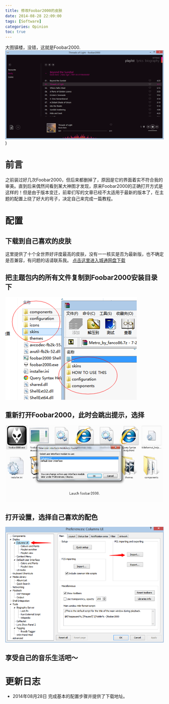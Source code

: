 ```yaml
---
title: 修改Foobar2000的皮肤
date: 2014-08-28 22:09:00
tags: [Software]
categories: Opinion
toc: true
---
```

大图镇楼，没错，这就是Foobar2000.
![Foobar2000主界面](/imgs/opinion/foobar-main.png)
)

# 前言
之前装过好几次Foobar2000，但后来都删掉了，原因是它的界面着实不符合我的审美。直到后来偶然间看到某大神图才发现，原来Foobar2000的正确打开方式是这样的！但是由于版本变迁，前辈们写的文章已经不太适用于最新的版本了，在主题的配置上绕了好大的弯子，决定自己来完成一篇教程。

<!-- more -->

# 配置
## 下载到自己喜欢的皮肤
这里提供了十个全世界好评度最高的皮肤，没有一一核实是否为最新版，也不确定是否兼容，有问题的话请联系我。
[点击这里进入城通网盘下载](http://www.400gb.com/shared/folder_7013074_9c338272/)
## 把主题包内的所有文件复制到Foobar2000安装目录下
![复制到Foobar2000安装目录下](/imgs/opinion/foobar-copy.png)
## 重新打开Foobar2000，此时会跳出提示，选择
![选择新模块](/imgs/opinion/foobar-newmoudle.jpg)
## 打开设置，选择自己喜欢的配色
![设置选项](/imgs/opinion/foobar-choose.png)
## 享受自己的音乐生活吧～

# 更新日志
- 2014年08月28日 完成基本的配置步骤并提供了下载地址。